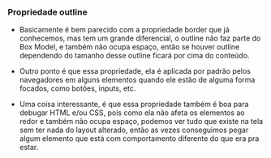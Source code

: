### Propriedade outline

* Basicamente é bem parecido com a propriedade border que já conhecemos, mas tem um grande diferencial, o outline não faz parte do Box Model, e também não ocupa espaço, então se houver outline dependendo do tamanho desse outline ficará por cima do conteúdo.

* Outro ponto é que essa propriedade, ela é aplicada por padrão pelos navegadores em alguns elementos quando ele estão de alguma forma focados, como botões, inputs, etc.

* Uma coisa interessante, é que essa propriedade também é boa para debugar HTML e/ou CSS, pois como ela não afeta os elementos ao redor e também não ocupa espaço, podemos ver tudo que existe na tela sem ter nada do layout alterado, então as vezes conseguimos pegar algum elemento que está com comportamento diferente do que era pra estar.

